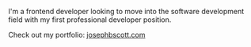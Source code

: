 I'm a frontend developer looking to move into the software development field with my first professional developer position.


Check out my portfolio: <a href="https://josephbscott.com/">josephbscott.com</a>
